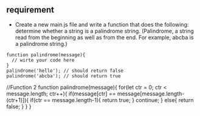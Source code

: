 ## requirement 
    
- Create a new main.js file and write a function that does the following: determine whether a string is a palindrome string. (Palindrome, a string read from the beginning as well as from the end. For example, abcba is a palindrome string.)

```
function palindrome(message){
  // wirte your code here
}
palindrome('hello'); // should return false
palindrome('abcba'); // should return true
```
//Function 2
function palindrome(message){
	for(let ctr = 0; ctr < message.length; ctr++){
		if(message[ctr] == message[message.length-(ctr+1)]){
			if(ctr == message.length-1){
				return true;
			}
			continue;
		}
		else{
			return false;
		}
	}
}